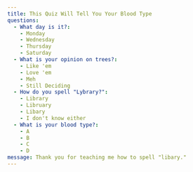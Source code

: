 ```yaml
---
title: This Quiz Will Tell You Your Blood Type
questions:
  - What day is it?:
    - Monday
    - Wednesday
    - Thursday
    - Saturday
  - What is your opinion on trees?:
    - Like 'em
    - Love 'em
    - Meh
    - Still Deciding
  - How do you spell "Lybrary?":
    - Library
    - Libruary
    - Libary
    - I don't know either
  - What is your blood type?:
    - A
    - B
    - C
    - D
message: Thank you for teaching me how to spell "libary."
---
```


<script>
  let answers = ["A", "B", "AB", "O"];

  /*
   * Must define this function for each quiz. Returns the result of the quiz.
   * 
   * @return String The result of the quiz.
   */
  function getResult() {
    return "You got: " + answers[Math.floor(Math.random() * answers.length)] + "!";
  }
</script>